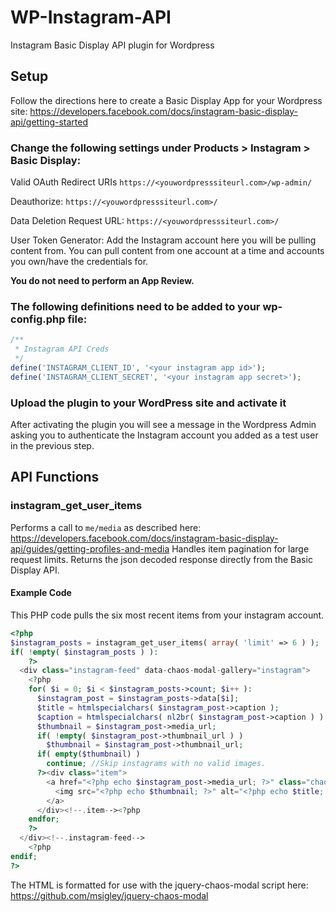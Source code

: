 # WP-Instagram-API
Instagram Basic Display API plugin for Wordpress

## Setup
Follow the directions here to create a Basic Display App for your Wordpress site:
https://developers.facebook.com/docs/instagram-basic-display-api/getting-started

### Change the following settings under Products > Instagram > Basic Display:

Valid OAuth Redirect URIs
```https://<youwordpresssiteurl.com>/wp-admin/```

Deauthorize:
```https://<youwordpresssiteurl.com>/```

Data Deletion Request URL:
```https://<youwordpresssiteurl.com>/```

User Token Generator:
Add the Instagram account here you will be pulling content from. You can pull content from one account at a time and accounts you own/have the credentials for.

**You do not need to perform an App Review.**

### The following definitions need to be added to your wp-config.php file:
```php
/**
 * Instagram API Creds
 */
define('INSTAGRAM_CLIENT_ID', '<your instagram app id>');
define('INSTAGRAM_CLIENT_SECRET', '<your instagram app secret>');
```

### Upload the plugin to your WordPress site and activate it
After activating the plugin you will see a message in the Wordpress Admin asking you to authenticate the Instagram account you added as a test user in the previous step.

## API Functions
### instagram_get_user_items
Performs a call to ```me/media``` as described here:
https://developers.facebook.com/docs/instagram-basic-display-api/guides/getting-profiles-and-media
Handles item pagination for large request limits.
Returns the json decoded response directly from the Basic Display API.

#### Example Code
This PHP code pulls the six most recent items from your instagram account.
```php
<?php 
$instagram_posts = instagram_get_user_items( array( 'limit' => 6 ) );
if( !empty( $instagram_posts ) ):
	?>
  <div class="instagram-feed" data-chaos-modal-gallery="instagram">
    <?php
    for( $i = 0; $i < $instagram_posts->count; $i++ ):
      $instagram_post = $instagram_posts->data[$i];
      $title = htmlspecialchars( $instagram_post->caption );
      $caption = htmlspecialchars( nl2br( $instagram_post->caption ) ) . htmlspecialchars( '<br /><br /><a href="'.$instagram_post->permalink.'">View Full Post by @'.$instagram_post->username.' on Instagram</a>' );
      $thumbnail = $instagram_post->media_url;
      if( !empty( $instagram_post->thumbnail_url ) )
        $thumbnail = $instagram_post->thumbnail_url; 
      if( empty($thumbnail) )
        continue; //Skip instagrams with no valid images.
      ?><div class="item">
        <a href="<?php echo $instagram_post->media_url; ?>" class="chaos-modal-link" title="<?php echo $title; ?>" data-chaos-modal-caption="<?php echo $caption; ?>">
          <img src="<?php echo $thumbnail; ?>" alt="<?php echo $title; ?>" />
        </a>
      </div><!--.item--><?php
    endfor;
    ?>
  </div><!--.instagram-feed-->
	<?php
endif;
?>
```
The HTML is formatted for use with the jquery-chaos-modal script here:
https://github.com/msigley/jquery-chaos-modal
